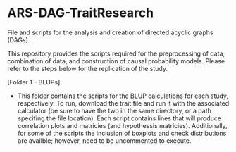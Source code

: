 # ARS-DAG-TraitResearch
File and scripts for the analysis and creation of directed acyclic graphs (DAGs).

This repository provides the scripts required for the preprocessing of data, combination of data, and construction of causal probability models. Please refer to the steps below for the replication of the study.

[Folder 1 - BLUPs]
- This folder contains the scripts for the BLUP calculations for each study, respectively. To run, download the trait file and run it with the associated calculator (be sure to have the two in the same directory, or a path specifing the file location). Each script contains lines that will produce correlation plots and matricies (and hypothessis matricies). Additionally, for some of the scripts the inclusion of boxplots and check distributions are availble; however, need to be uncommented to execute.
